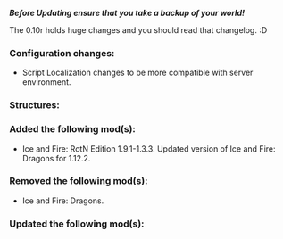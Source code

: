 ***Before Updating ensure that you take a backup of your world!***

The 0.10r holds huge changes and you should read that changelog. :D

### **__Configuration changes:__**
* Script Localization changes to be more compatible with server environment.

### **__Structures:__**


### **__Added the following mod(s):__**
* Ice and Fire: RotN Edition 1.9.1-1.3.3. Updated version of Ice and Fire: Dragons for 1.12.2.

### **__Removed the following mod(s):__**
* Ice and Fire: Dragons.

### **__Updated the following mod(s):__**
